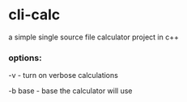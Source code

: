 # cli-calc

a simple single source file calculator project in c++

### options:

-v - turn on verbose calculations

-b base - base the calculator will use
